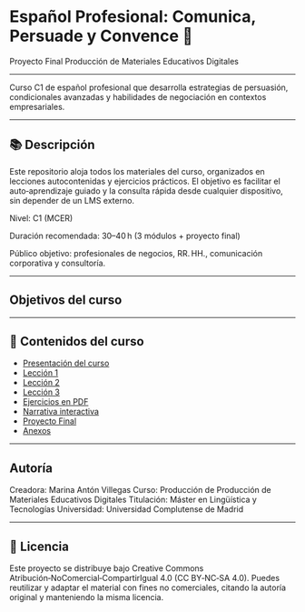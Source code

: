 # Español Profesional: Comunica, Persuade y Convence 💼
Proyecto Final Producción de Materiales Educativos Digitales

---

Curso C1 de español profesional que desarrolla estrategias de persuasión, condicionales avanzadas y habilidades de negociación en contextos empresariales.

---

## 📚 Descripción
Este repositorio aloja todos los materiales del curso, organizados en lecciones autocontenidas y ejercicios prácticos. El objetivo es facilitar el auto‑aprendizaje guiado y la consulta rápida desde cualquier dispositivo, sin depender de un LMS externo.

Nivel: C1 (MCER)

Duración recomendada: 30–40 h (3 módulos + proyecto final)

Público objetivo: profesionales de negocios, RR. HH., comunicación corporativa y consultoría.

---

## Objetivos del curso



---

## 📂 Contenidos del curso
- [Presentación del curso](Presentacion.html)
- [Lección 1](Lecciones/Leccion1.md)
- [Lección 2](Lecciones/Leccion2.md)
- [Lección 3](https://github.com/marina-anton/curso_espanol_C1.github.io/blob/main/Lecciones/Leccion3.md)
- [Ejercicios en PDF](Ejercicios)
- [Narrativa interactiva](Narrativa_RenPy)
- [Proyecto Final](Lecciones/ProyectoFinal.md)
- [Anexos](Anexos.epub)

---

## Autoría
Creadora: Marina Antón Villegas
Curso: Producción de Producción de Materiales Educativos Digitales
Titulación: Máster en Lingüística y Tecnologías
Universidad: Universidad Complutense de Madrid

--- 

## 📜 Licencia

Este proyecto se distribuye bajo Creative Commons Atribución‑NoComercial‑CompartirIgual 4.0 (CC BY‑NC‑SA 4.0). Puedes reutilizar y adaptar el material con fines no comerciales, citando la autoría original y manteniendo la misma licencia.

